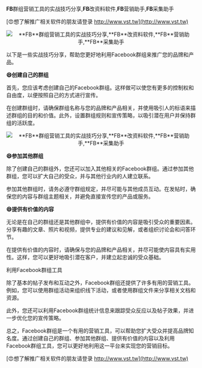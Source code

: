 **FB**群组营销工具的实战技巧分享,**FB**改资料软件,**FB**营销助手,**FB**采集助手

[😍想了解推广相关软件的朋友请登录 http://www.vst.tw](http://www.vst.tw)

 <center><img src="https://vst.tw/MP4/tuiguang/png/2.png" alt="**FB**群组营销工具的实战技巧分享,**FB**改资料软件,**FB**营销助手,**FB**采集助手"></center>

以下是一些实战技巧分享，帮助您更好地利用Facebook群组来推广您的品牌和产品。

**😄创建自己的群组**

首先，您应该考虑创建自己的Facebook群组。这样做可以使您有更多的控制权和自由度，以便按照自己的方式进行宣传。

在创建群组时，请确保群组名称与您的品牌和产品相关，并使用吸引人的标语来描述群组的目的和价值。此外，设置群组规则和宣传策略，以吸引潜在用户并保持群组的活跃度。

 <center><img src="https://vst.tw/MP4/tuiguang/png/0.png" alt="**FB**群组营销工具的实战技巧分享,**FB**改资料软件,**FB**营销助手,**FB**采集助手"></center>

**😄参加其他群组**

除了创建自己的群组外，您还可以加入其他相关的Facebook群组。通过参加其他群组，您可以扩大自己的受众，并与其他行业内的人建立联系。

参加其他群组时，请务必遵守群组规定，并尽可能与其他成员互动。在发帖时，确保您的内容与群组主题相关，并避免直接宣传您的产品或服务。

**😄提供有价值的内容**

无论是在自己的群组还是其他群组中，提供有价值的内容是吸引受众的重要因素。分享有趣的文章、照片和视频，提供专业的建议和见解，或者组织讨论会和问答环节。

在提供有价值的内容时，请确保与您的品牌和产品相关，并尽可能使内容具有实用性。这样，您可以更好地吸引潜在客户，并建立起忠诚的受众基础。

利用Facebook群组工具

除了基本的帖子发布和互动之外，Facebook群组还提供了许多有用的营销工具。例如，您可以使用群组活动来组织线下活动，或者使用群组文件来分享相关文档和资源。

此外，您还可以利用Facebook群组统计信息来跟踪受众反应以及帖子效果，并进一步优化您的宣传策略。

总之，Facebook群组是一个有用的营销工具，可以帮助您扩大受众并提高品牌知名度。通过创建自己的群组、参加其他群组、提供有价值的内容以及利用Facebook群组工具，您可以更好地利用这一平台来实现您的营销目标。

[😍想了解推广相关软件的朋友请登录 http://www.vst.tw](http://www.vst.tw)



